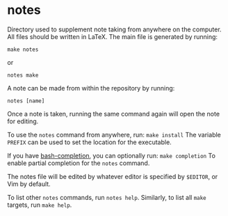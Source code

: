 # notes

Directory used to supplement note taking from anywhere on the computer.
All files should be written in LaTeX. The main file is generated by running:
```
make notes
```
or
```
notes make
```
A note can be made from within the repository by running:
```
notes [name]
```
Once a note is taken, running the same command again will open the note for
editing.

To use the `notes` command from anywhere, run:
`make install`
The variable `PREFIX` can be used to set the location for the executable.

If you have [bash-completion](https://github.com/scop/bash-completion), you can
optionally run:
`make completion`
To enable partial completion for the `notes` command.

The notes file will be edited by whatever editor is specified by `$EDITOR`, or
Vim by default.

To list other `notes` commands, run `notes help`. Similarly, to list all `make`
targets, run `make help`.
